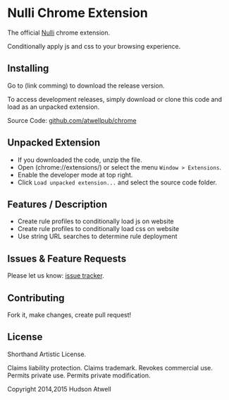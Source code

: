 Nulli Chrome Extension
==========

The official [Nulli](https://chrome.google.com/webstore/detail/nulli-a-javascript-rules/ninanlohmmendjihiijjjlnihgcgabpa) chrome extension. 

Conditionally apply js and css to your browsing experience. 

Installing
-----

Go to (link comming) to download the release version.

To access development releases, simply download or clone this code and load as an unpacked extension.

Source Code: [github.com/atwellpub/chrome](http://github.com/atwellpub/nulli)


Unpacked Extension
-----

- If you downloaded the code, unzip the file.
- Open (chrome://extensions/) or select the menu `Window > Extensions`.
- Enable the developer mode at top right.
- Click `Load unpacked extension...` and select the source code folder.


Features / Description
-----

- Create rule profiles to conditionally load js on website
- Create rule profiles to conditionally load css on website
- Use string URL searches to determine rule deployment


Issues & Feature Requests
-----

Please let us know: [issue tracker](http://github.com/atwellpub/nulli/issues).


Contributing
-----

Fork it, make changes, create pull request! 


License
-----

Shorthand Artistic License. 

Claims liability protection. Claims trademark. Revokes commercial use. Permits private use. Permits private modification. 

Copyright 2014,2015 Hudson Atwell 
